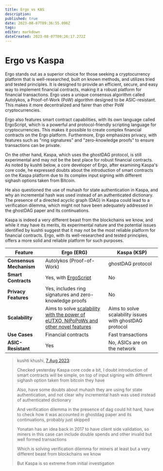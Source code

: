 ```yaml
---
title: Ergo vs KAS
description: 
published: true
date: 2023-08-07T09:36:55.096Z
tags: 
editor: markdown
dateCreated: 2023-08-07T09:26:17.272Z
---
```


# Ergo vs Kaspa

Ergo stands out as a superior choice for those seeking a cryptocurrency platform that is well-researched, built on known methods, and utilizes tried and tested principles. It is designed to provide an efficient, secure, and easy way to implement financial contracts, making it a robust platform for financial transactions. Ergo uses a unique consensus algorithm called Autolykos, a Proof-of-Work (PoW) algorithm designed to be ASIC-resistant. This makes it more decentralized and fairer than other PoW cryptocurrencies.

Ergo also features smart contract capabilities, with its own language called ErgoScript, which is a powerful and protocol-friendly scripting language for cryptocurrencies. This makes it possible to create complex financial contracts on the Ergo platform. Furthermore, Ergo emphasizes privacy, with features such as "ring signatures" and "zero-knowledge proofs" to ensure transactions can be private.

On the other hand, Kaspa, which uses the ghostDAG protocol, is still experimental and may not be the best place for robust financial contracts. As noted by kushti below, a core developer of Ergo, after examining Kaspa's core code, he expressed doubts about the introduction of smart contracts on the Kaspa platform due to its complex input signing with different sighash options taken from Bitcoin.

He also questioned the use of muhash for state authentication in Kaspa, and why an incremental hash was used instead of an authenticated dictionary. The presence of a directed acyclic graph (DAG) in Kaspa could lead to a verification dilemma, which might not have been adequately addressed in the ghostDAG paper and its continuations.

Kaspa is indeed a very different beast from the blockchains we know, and while it may have its merits, its experimental nature and the potential issues identified by kushti suggest that it may not be the most reliable platform for financial contracts. Ergo, with its well-researched and tested principles, offers a more solid and reliable platform for such purposes.

| Feature | Ergo (ERG) | Kaspa (KSP) |
|---------|------------|-------------|
| **Consensus Mechanism** | Autolykos (Proof-of-Work) | ghostDAG protocol |
| **Smart Contracts** | Yes, with [ErgoScript](https://docs.ergoplatform.com/dev/scs/ergoscript/) | No |
| **Privacy Features** | Yes, includes ring signatures and zero-knowledge proofs | No |
| **Scalability** | Aims to solve [scalability with the power of eUTXO, NiPoPoWs and other novel features](https://docs.ergoplatform.com/dev/protocol/scaling/) | Aims to solve scalability issues with ghostDAG protocol |
| **Use Cases** | Financial contracts | Fast transactions  |
| **ASIC-Resistant** | Yes | No, ASICs are on the network |


> kushti khushi, [7 Aug 2023](https://t.me/ergoplatform/419156):
>
> Checked yesterday Kaspa core code a bit, I doubt introduction of smart contracts will be simple, on top of input signing with different sighash option taken from bitcoin they have
> 
> Also, have some doubts about muhash they are using for state authentication, and not clear why incremental hash was used instead of authenticated dictionary
>
> And verification dilemma in the presence of dag could hit hard, have to check how it was accounted in ghostdag paper and its continuations, probably just skipped
>
> Yonatan has an idea back in 2017 to have client side validation, so miners in this case can include double spends and other invalid but well formed transactions
>
> Which is solving verification dilemma for miners at least but a very different beast from blockchains we know
>
> But Kaspa is so extreme from initial investigation